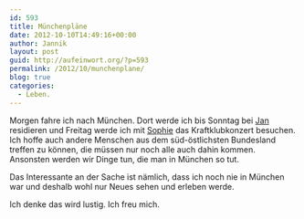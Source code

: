 ```yaml
---
id: 593
title: Münchenpläne
date: 2012-10-10T14:49:16+00:00
author: Jannik
layout: post
guid: http://aufeinwort.org/?p=593
permalink: /2012/10/munchenplane/
blog: true
categories:
  - Leben.
---
```

Morgen fahre ich nach München. Dort werde ich bis Sonntag bei [Jan](http://skyfighter.net) residieren und Freitag werde ich mit [Sophie](https://twitter.com/_spohie_) das Kraftklubkonzert besuchen. Ich hoffe auch andere Menschen aus dem süd-östlichsten Bundesland treffen zu können, die müssen nur noch alle auch dahin kommen. Ansonsten werden wir Dinge tun, die man in München so tut. 

Das Interessante an der Sache ist nämlich, dass ich noch nie in München war und deshalb wohl nur Neues sehen und erleben werde.

Ich denke das wird lustig. Ich freu mich.